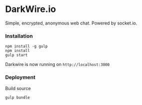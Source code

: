 # DarkWire.io

Simple, encrypted, anonymous web chat. Powered by socket.io.

### Installation

    npm install -g gulp
    npm install
    gulp start

Darkwire is now running on `http://localhost:3000`

### Deployment

Build source

    gulp bundle
